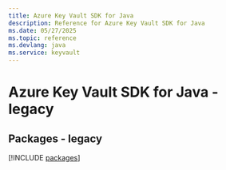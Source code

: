 ```yaml
---
title: Azure Key Vault SDK for Java
description: Reference for Azure Key Vault SDK for Java
ms.date: 05/27/2025
ms.topic: reference
ms.devlang: java
ms.service: keyvault
---
```

# Azure Key Vault SDK for Java - legacy
## Packages - legacy
[!INCLUDE [packages](key-vault-index.md)]